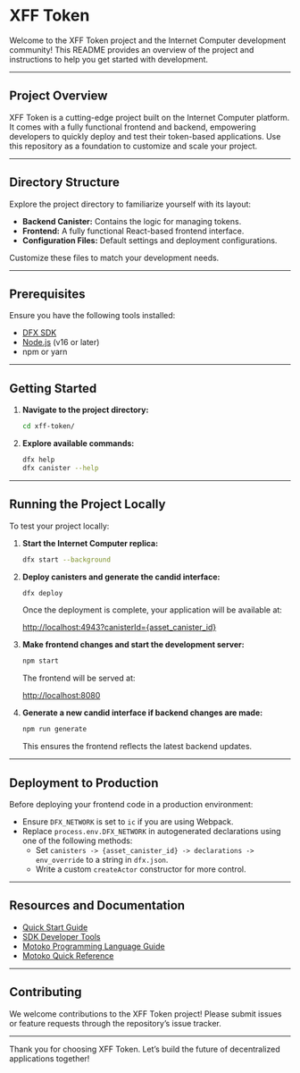 # XFF Token

Welcome to the XFF Token project and the Internet Computer development community! This README provides an overview of the project and instructions to help you get started with development.

---

## Project Overview
XFF Token is a cutting-edge project built on the Internet Computer platform. It comes with a fully functional frontend and backend, empowering developers to quickly deploy and test their token-based applications. Use this repository as a foundation to customize and scale your project.

---

## Directory Structure
Explore the project directory to familiarize yourself with its layout:

- **Backend Canister:** Contains the logic for managing tokens.
- **Frontend:** A fully functional React-based frontend interface.
- **Configuration Files:** Default settings and deployment configurations.

Customize these files to match your development needs.

---

## Prerequisites

Ensure you have the following tools installed:

- [DFX SDK](https://smartcontracts.org/docs/developers-guide/install-upgrade-remove.html)
- [Node.js](https://nodejs.org/) (v16 or later)
- npm or yarn

---

## Getting Started

1. **Navigate to the project directory:**

   ```bash
   cd xff-token/
   ```

2. **Explore available commands:**

   ```bash
   dfx help
   dfx canister --help
   ```

---

## Running the Project Locally

To test your project locally:

1. **Start the Internet Computer replica:**

   ```bash
   dfx start --background
   ```

2. **Deploy canisters and generate the candid interface:**

   ```bash
   dfx deploy
   ```

   Once the deployment is complete, your application will be available at:
   
   [http://localhost:4943?canisterId={asset_canister_id}](http://localhost:4943?canisterId={asset_canister_id})

3. **Make frontend changes and start the development server:**

   ```bash
   npm start
   ```

   The frontend will be served at:
   
   [http://localhost:8080](http://localhost:8080)

4. **Generate a new candid interface if backend changes are made:**

   ```bash
   npm run generate
   ```

   This ensures the frontend reflects the latest backend updates.

---

## Deployment to Production

Before deploying your frontend code in a production environment:

- Ensure `DFX_NETWORK` is set to `ic` if you are using Webpack.
- Replace `process.env.DFX_NETWORK` in autogenerated declarations using one of the following methods:
  - Set `canisters -> {asset_canister_id} -> declarations -> env_override` to a string in `dfx.json`.
  - Write a custom `createActor` constructor for more control.

---

## Resources and Documentation

- [Quick Start Guide](https://smartcontracts.org/docs/quickstart/quickstart-intro.html)
- [SDK Developer Tools](https://smartcontracts.org/docs/developers-guide/cli-reference.html)
- [Motoko Programming Language Guide](https://smartcontracts.org/docs/motoko/main/motoko.html)
- [Motoko Quick Reference](https://smartcontracts.org/docs/motoko/main/quick-reference.html)

---

## Contributing
We welcome contributions to the XFF Token project! Please submit issues or feature requests through the repository’s issue tracker.

---

Thank you for choosing XFF Token. Let’s build the future of decentralized applications together!

